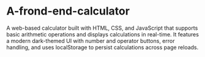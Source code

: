 # A-frond-end-calculator
A web-based calculator built with HTML, CSS, and JavaScript that supports basic arithmetic operations and displays calculations in real-time. It features a modern dark-themed UI with number and operator buttons, error handling, and uses localStorage to persist calculations across page reloads.

